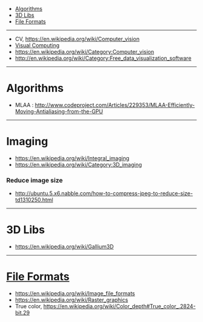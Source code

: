 + [Algorithms](#algorithms)
+ [3D Libs](#3d-libs)
+ [File Formats](#file-formats)

----

+ CV, https://en.wikipedia.org/wiki/Computer_vision
+ [Visual Computing](https://en.wikipedia.org/wiki/Visual_Computing)
+ https://en.wikipedia.org/wiki/Category:Computer_vision
+ http://en.wikipedia.org/wiki/Category:Free_data_visualization_software

----

# Algorithms
+ MLAA : http://www.codeproject.com/Articles/229353/MLAA-Efficiently-Moving-Antialiasing-from-the-GPU

----

# Imaging
+ https://en.wikipedia.org/wiki/Integral_imaging
+ https://en.wikipedia.org/wiki/Category:3D_imaging

### Reduce image size
+ http://ubuntu.5.x6.nabble.com/how-to-compress-jpeg-to-reduce-size-td1310250.html

----

# 3D Libs
+ https://en.wikipedia.org/wiki/Gallium3D

----

# [File Formats](https://en.wikipedia.org/wiki/Category:Graphics_file_formats)
+ https://en.wikipedia.org/wiki/Image_file_formats
+ https://en.wikipedia.org/wiki/Raster_graphics
+ True color, https://en.wikipedia.org/wiki/Color_depth#True_color_.2824-bit.29

